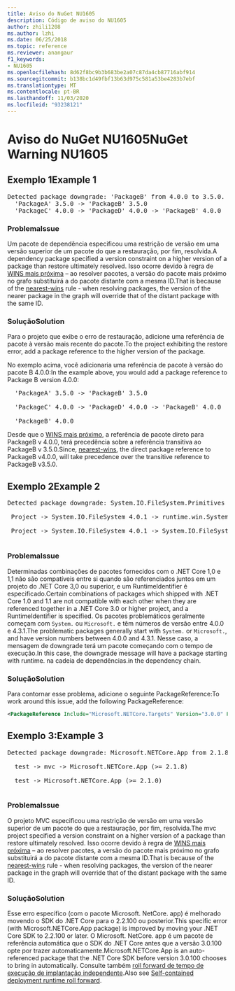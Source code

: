 ```yaml
---
title: Aviso do NuGet NU1605
description: Código de aviso do NU1605
author: zhili1208
ms.author: lzhi
ms.date: 06/25/2018
ms.topic: reference
ms.reviewer: anangaur
f1_keywords:
- NU1605
ms.openlocfilehash: 8d62f8bc9b3b683be2a07c87da4cb87716abf914
ms.sourcegitcommit: b138bc1d49fbf13b63d975c581a53be4283b7ebf
ms.translationtype: MT
ms.contentlocale: pt-BR
ms.lasthandoff: 11/03/2020
ms.locfileid: "93238121"
---
```

# <a name="nuget-warning-nu1605"></a><span data-ttu-id="2090c-103">Aviso do NuGet NU1605</span><span class="sxs-lookup"><span data-stu-id="2090c-103">NuGet Warning NU1605</span></span>

## <a name="example-1"></a><span data-ttu-id="2090c-104">Exemplo 1</span><span class="sxs-lookup"><span data-stu-id="2090c-104">Example 1</span></span>

<pre>Detected package downgrade: 'PackageB' from 4.0.0 to 3.5.0. Reference the package directly from the project to select a different version.<br/>  'PackageA' 3.5.0 -> 'PackageB' 3.5.0<br/>  'PackageC' 4.0.0 -> 'PackageD' 4.0.0 -> 'PackageB' 4.0.0</pre>

### <a name="issue"></a><span data-ttu-id="2090c-105">Problema</span><span class="sxs-lookup"><span data-stu-id="2090c-105">Issue</span></span>
<span data-ttu-id="2090c-106">Um pacote de dependência especificou uma restrição de versão em uma versão superior de um pacote do que a restauração, por fim, resolvida.</span><span class="sxs-lookup"><span data-stu-id="2090c-106">A dependency package specified a version constraint on a higher version of a package than restore ultimately resolved.</span></span> <span data-ttu-id="2090c-107">Isso ocorre devido à regra de [WINS mais próxima](../../concepts/dependency-resolution.md#nearest-wins) – ao resolver pacotes, a versão do pacote mais próximo no grafo substituirá a do pacote distante com a mesma ID.</span><span class="sxs-lookup"><span data-stu-id="2090c-107">That is because of the [nearest-wins](../../concepts/dependency-resolution.md#nearest-wins) rule - when resolving packages, the version of the nearer package in the graph will override that of the distant package with the same ID.</span></span>

### <a name="solution"></a><span data-ttu-id="2090c-108">Solução</span><span class="sxs-lookup"><span data-stu-id="2090c-108">Solution</span></span>
<span data-ttu-id="2090c-109">Para o projeto que exibe o erro de restauração, adicione uma referência de pacote à versão mais recente do pacote.</span><span class="sxs-lookup"><span data-stu-id="2090c-109">To the project exhibiting the restore error, add a package reference to the higher version of the package.</span></span>

<span data-ttu-id="2090c-110">No exemplo acima, você adicionaria uma referência de pacote à versão do pacote B 4.0.0:</span><span class="sxs-lookup"><span data-stu-id="2090c-110">In the example above, you would add a package reference to Package B version 4.0.0:</span></span>

<pre>
  'PackageA' 3.5.0 -> 'PackageB' 3.5.0<br/>
  'PackageC' 4.0.0 -> 'PackageD' 4.0.0 -> 'PackageB' 4.0.0<br/>
  'PackageB' 4.0.0
</pre>

<span data-ttu-id="2090c-111">Desde que o [WINS mais próximo](../../concepts/dependency-resolution.md#nearest-wins), a referência de pacote direto para PackageB v 4.0.0, terá precedência sobre a referência transitiva ao PackageB v 3.5.0.</span><span class="sxs-lookup"><span data-stu-id="2090c-111">Since, [nearest-wins](../../concepts/dependency-resolution.md#nearest-wins), the direct package reference to PackageB v4.0.0, will take precedence over the transitive reference to PackageB v3.5.0.</span></span>

## <a name="example-2"></a><span data-ttu-id="2090c-112">Exemplo 2</span><span class="sxs-lookup"><span data-stu-id="2090c-112">Example 2</span></span>
<pre>
Detected package downgrade: System.IO.FileSystem.Primitives from 4.3.0 to 4.0.1. Reference the package directly from the project to select a different version.</br>
 Project -> System.IO.FileSystem 4.0.1 -> runtime.win.System.IO.FileSystem 4.3.0 -> System.IO.FileSystem.Primitives (>= 4.3.0)</br>
 Project -> System.IO.FileSystem 4.0.1 -> System.IO.FileSystem.Primitives (>= 4.0.1)</br>
</pre>

### <a name="issue"></a><span data-ttu-id="2090c-113">Problema</span><span class="sxs-lookup"><span data-stu-id="2090c-113">Issue</span></span> 

<span data-ttu-id="2090c-114">Determinadas combinações de pacotes fornecidos com o .NET Core 1,0 e 1,1 não são compatíveis entre si quando são referenciados juntos em um projeto do .NET Core 3,0 ou superior, e um RuntimeIdentifier é especificado.</span><span class="sxs-lookup"><span data-stu-id="2090c-114">Certain combinations of packages which shipped with .NET Core 1.0 and 1.1 are not compatible with each other when they are referenced together in a .NET Core 3.0 or higher project, and a RuntimeIdentifier is specified.</span></span>  <span data-ttu-id="2090c-115">Os pacotes problemáticos geralmente começam com `System.` ou `Microsoft.` e têm números de versão entre 4.0.0 e 4.3.1.</span><span class="sxs-lookup"><span data-stu-id="2090c-115">The problematic packages generally start with `System.` or `Microsoft.`, and have version numbers between 4.0.0 and 4.3.1.</span></span>  <span data-ttu-id="2090c-116">Nesse caso, a mensagem de downgrade terá um pacote começando com o tempo de execução.<RID></span><span class="sxs-lookup"><span data-stu-id="2090c-116">In this case, the downgrade message will have a package starting with runtime.<RID></span></span> <span data-ttu-id="2090c-117">na cadeia de dependências.</span><span class="sxs-lookup"><span data-stu-id="2090c-117">in the dependency chain.</span></span>

### <a name="solution"></a><span data-ttu-id="2090c-118">Solução</span><span class="sxs-lookup"><span data-stu-id="2090c-118">Solution</span></span>

<span data-ttu-id="2090c-119">Para contornar esse problema, adicione o seguinte PackageReference:</span><span class="sxs-lookup"><span data-stu-id="2090c-119">To work around this issue, add the following PackageReference:</span></span>

```xml
<PackageReference Include="Microsoft.NETCore.Targets" Version="3.0.0" PrivateAssets="all" />
```

## <a name="example-3"></a><span data-ttu-id="2090c-120">Exemplo 3:</span><span class="sxs-lookup"><span data-stu-id="2090c-120">Example 3</span></span>

<pre>Detected package downgrade: Microsoft.NETCore.App from 2.1.8 to 2.1.0. Reference the package directly from the project to select a different version.<br/>
  test -> mvc -> Microsoft.NETCore.App (>= 2.1.8)<br/>
  test -> Microsoft.NETCore.App (>= 2.1.0)<br/>
</pre>

### <a name="issue"></a><span data-ttu-id="2090c-121">Problema</span><span class="sxs-lookup"><span data-stu-id="2090c-121">Issue</span></span>

<span data-ttu-id="2090c-122">O projeto MVC especificou uma restrição de versão em uma versão superior de um pacote do que a restauração, por fim, resolvida.</span><span class="sxs-lookup"><span data-stu-id="2090c-122">The mvc project specified a version constraint on a higher version of a package than restore ultimately resolved.</span></span> <span data-ttu-id="2090c-123">Isso ocorre devido à regra de [WINS mais próxima](../../concepts/dependency-resolution.md#nearest-wins) – ao resolver pacotes, a versão do pacote mais próximo no grafo substituirá a do pacote distante com a mesma ID.</span><span class="sxs-lookup"><span data-stu-id="2090c-123">That is because of the [nearest-wins](../../concepts/dependency-resolution.md#nearest-wins) rule - when resolving packages, the version of the nearer package in the graph will override that of the distant package with the same ID.</span></span>

### <a name="solution"></a><span data-ttu-id="2090c-124">Solução</span><span class="sxs-lookup"><span data-stu-id="2090c-124">Solution</span></span>

<span data-ttu-id="2090c-125">Esse erro específico (com o pacote Microsoft. NetCore. app) é melhorado movendo o SDK do .NET Core para o 2.2.100 ou posterior.</span><span class="sxs-lookup"><span data-stu-id="2090c-125">This specific error (with Microsoft.NETCore.App package) is improved by moving your .NET Core SDK to 2.2.100 or later.</span></span> <span data-ttu-id="2090c-126">O Microsoft. NetCore. app é um pacote de referência automática que o SDK do .NET Core antes que a versão 3.0.100 opte por trazer automaticamente.</span><span class="sxs-lookup"><span data-stu-id="2090c-126">Microsoft.NETCore.App is an auto-referenced package that the .NET Core SDK before version 3.0.100 chooses to bring in automatically.</span></span> <span data-ttu-id="2090c-127">Consulte também [roll forward de tempo de execução de implantação independente](/dotnet/core/deploying/runtime-patch-selection).</span><span class="sxs-lookup"><span data-stu-id="2090c-127">Also see [Self-contained deployment runtime roll forward](/dotnet/core/deploying/runtime-patch-selection).</span></span>
